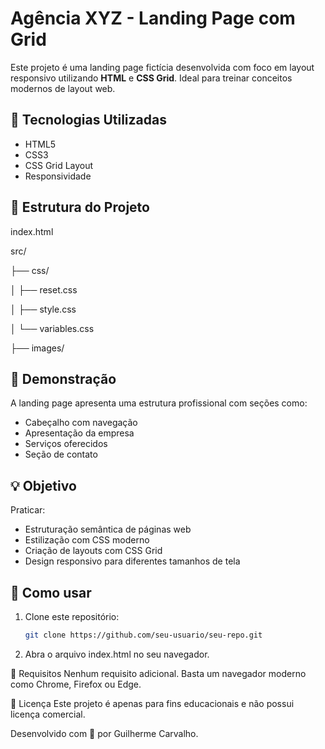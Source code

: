 # Agência XYZ - Landing Page com Grid

Este projeto é uma landing page fictícia desenvolvida com foco em layout responsivo utilizando **HTML** e **CSS Grid**. Ideal para treinar conceitos modernos de layout web.

## 🚀 Tecnologias Utilizadas

- HTML5
- CSS3
- CSS Grid Layout
- Responsividade

## 📂 Estrutura do Projeto

index.html

src/

├── css/

│ ├── reset.css

│ ├── style.css

│ └── variables.css

├── images/


## 📸 Demonstração

A landing page apresenta uma estrutura profissional com seções como:

- Cabeçalho com navegação
- Apresentação da empresa
- Serviços oferecidos
- Seção de contato 

## 💡 Objetivo

Praticar:

- Estruturação semântica de páginas web
- Estilização com CSS moderno
- Criação de layouts com CSS Grid
- Design responsivo para diferentes tamanhos de tela

## 🔧 Como usar

1. Clone este repositório:
   ```bash
   git clone https://github.com/seu-usuario/seu-repo.git

2.  Abra o arquivo index.html no seu navegador.

📌 Requisitos
Nenhum requisito adicional. Basta um navegador moderno como Chrome, Firefox ou Edge.

📄 Licença
Este projeto é apenas para fins educacionais e não possui licença comercial.

Desenvolvido com 💙 por Guilherme Carvalho.